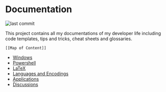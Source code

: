 # Documentation 

![last commit](https://img.shields.io/github/last-commit/yetenol/doc?color=white)

This project contains all my documentations of my developer life including code templates, tips and tricks, cheat sheets and glossaries.

```dynamic-embed
[[Map of Content]]
```



- [Windows](Windows.md)
- [Powershell](Powershell.md) 
- [LaTeX](LaTeX.md)
- [Languages and Encodings](Languages%20and%20Encodings.md)
- [Applications](Applications.md)
- [Discussions](Discussions.md)